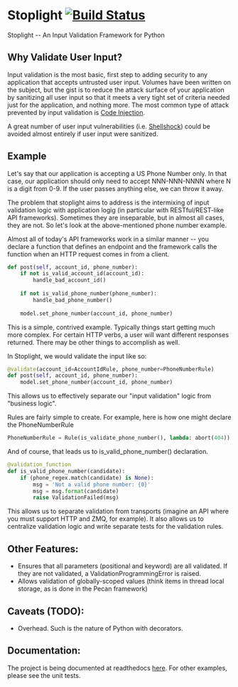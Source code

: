 Stoplight [![Build Status](https://api.travis-ci.org/painterjd/stoplight.png)](https://travis-ci.org/painterjd/stoplight)
=========

Stoplight -- An Input Validation Framework for Python

Why Validate User Input?
------------------------
Input validation is the most basic, first step to adding security to any application that accepts untrusted user input. Volumes have been written on the subject, but the gist is to reduce the attack surface of your application by sanitizing all user input so that it meets a very tight set of criteria needed just for the application, and nothing more. The most common type of attack prevented by input validation is [Code Injection](http://en.wikipedia.org/wiki/Code_injection). 

A great number of user input vulnerabilities (i.e. [Shellshock](http://en.wikipedia.org/wiki/Shellshock_%28software_bug%29)) could be avoided almost entirely if user input were sanitized. 

Example
-------
Let's say that our application is accepting a US Phone Number only. In that case, our application should only need to accept NNN-NNN-NNNN where N is a digit from 0-9. If the user passes anything else, we can throw it away. 

The problem that stoplight aims to address is the intermixing of input validation logic with application logig (in particular with RESTful/REST-like API frameworks). Sometimes they are inseparable, but in almost all cases, they are not. So let's look at the above-mentioned phone number example.

Almost all of today's API frameworks work in a similar manner -- you declare a function that defines an endpoint and the framework calls the function when an HTTP request comes in from a client.

```python
def post(self, account_id, phone_number):
    if not is_valid_account_id(account_id):
        handle_bad_account_id() 
        
    if not is_valid_phone_number(phone_number):
        handle_bad_phone_number() 
    
    model.set_phone_number(account_id, phone_number)
```

This is a simple, contrived example. Typically things start getting much more complex. For certain HTTP verbs, a user will want different responses returned. There may be other things to accomplish as well.

In Stoplight, we would validate the input like so:

```python
@validate(account_id=AccountIdRule, phone_number=PhoneNumberRule)
def post(self, account_id, phone_number):
    model.set_phone_number(account_id, phone_number)
```

This allows us to effectively separate our "input validation" logic from "business logic". 

Rules are fairly simple to create. For example, here is how one might declare the PhoneNumberRule

```python
PhoneNumberRule = Rule(is_validate_phone_number(), lambda: abort(404))
```

And of course, that leads us to is_valid_phone_number() declaration.

```python
@validation_function
def is_valid_phone_number(candidate):
    if (phone_regex.match(candidate) is None):
        msg = 'Not a valid phone number: {0}'
        msg = msg.format(candidate)
        raise ValidationFailed(msg)
```

This allows us to separate validation from transports (imagine an API where you must support HTTP and ZMQ, for example). It also allows us to centralize validation logic and write separate tests for the validation rules.

Other Features:
---------------
 * Ensures that all parameters (positional and keyword) are all validated. If they are not validated, a ValidationProgrammingError is raised.
 * Allows validation of globally-scoped values (think items in thread local storage, as is done in the Pecan framework)
 
Caveats (TODO):
---------------
 * Overhead. Such is the nature of Python with decorators. 

Documentation:
--------------
The project is being documented at readthedocs [here](http://stoplight.readthedocs.org/en/latest/). For other examples, please see the unit tests. 
